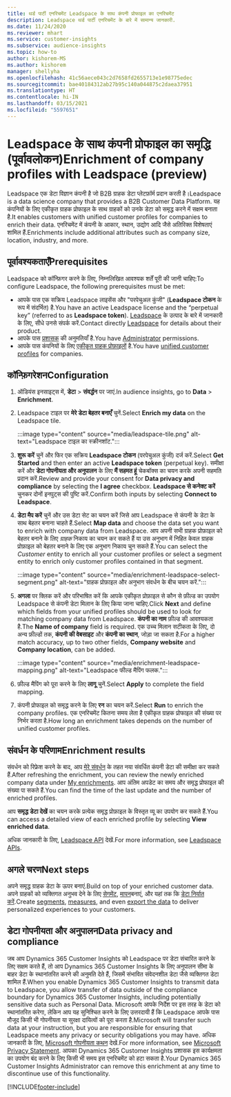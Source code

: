 ```yaml
---
title: थर्ड पार्टी एनरिचमेंट Leadspace के साथ कंपनी प्रोफाइल का एनरिचमेंट
description: Leadspace थर्ड पार्टी एनरिचमेंट के बारे में सामान्य जानकारी.
ms.date: 11/24/2020
ms.reviewer: mhart
ms.service: customer-insights
ms.subservice: audience-insights
ms.topic: how-to
author: kishorem-MS
ms.author: kishorem
manager: shellyha
ms.openlocfilehash: 41c56aece043c2d7658fd2655713e1e98775edec
ms.sourcegitcommit: bae40184312ab27b95c140a044875c2daea37951
ms.translationtype: HT
ms.contentlocale: hi-IN
ms.lasthandoff: 03/15/2021
ms.locfileid: "5597651"
---
```

# <a name="enrichment-of-company-profiles-with-leadspace-preview"></a><span data-ttu-id="3c0e1-103">Leadspace के साथ कंपनी प्रोफाइल का समृद्धि (पूर्वावलोकन)</span><span class="sxs-lookup"><span data-stu-id="3c0e1-103">Enrichment of company profiles with Leadspace (preview)</span></span>

<span data-ttu-id="3c0e1-104">Leadspace एक डेटा विज्ञान कंपनी है जो B2B ग्राहक डेटा प्लेटफ़ॉर्म प्रदान करती है।</span><span class="sxs-lookup"><span data-stu-id="3c0e1-104">Leadspace is a data science company that provides a B2B Customer Data Platform.</span></span> <span data-ttu-id="3c0e1-105">यह कंपनियों के लिए एकीकृत ग्राहक प्रोफाइल के साथ ग्राहकों को उनके डेटा को समृद्ध करने में सक्षम बनाता है.</span><span class="sxs-lookup"><span data-stu-id="3c0e1-105">It enables customers with unified customer profiles for companies to enrich their data.</span></span> <span data-ttu-id="3c0e1-106">एनरिचमेंट में कंपनी के आकार, स्थान, उद्योग आदि जैसे अतिरिक्त विशेषताएं शामिल हैं.</span><span class="sxs-lookup"><span data-stu-id="3c0e1-106">Enrichments include additional attributes such as company size, location, industry, and more.</span></span>

## <a name="prerequisites"></a><span data-ttu-id="3c0e1-107">पूर्वावश्यकताएँ</span><span class="sxs-lookup"><span data-stu-id="3c0e1-107">Prerequisites</span></span>

<span data-ttu-id="3c0e1-108">Leadspace को कॉन्फ़िगर करने के लिए, निम्नलिखित आवश्यक शर्तें पूरी की जानी चाहिए:</span><span class="sxs-lookup"><span data-stu-id="3c0e1-108">To configure Leadspace, the following prerequisites must be met:</span></span>

- <span data-ttu-id="3c0e1-109">आपके पास एक सक्रिय Leadspace लाइसेंस और "परपेचुअल कुंजी" (**Leadspace टोकन** के रूप में संदर्भित) है.</span><span class="sxs-lookup"><span data-stu-id="3c0e1-109">You have an active Leadspace license and the “perpetual key” (referred to as **Leadspace token**).</span></span> <span data-ttu-id="3c0e1-110">[Leadspace](https://www.leadspace.com/products/leadspace-on-demand/) के उत्पाद के बारे में जानकारी के लिए, सीधे उनसे संपर्क करें.</span><span class="sxs-lookup"><span data-stu-id="3c0e1-110">Contact directly [Leadspace](https://www.leadspace.com/products/leadspace-on-demand/) for details about their product.</span></span>
- <span data-ttu-id="3c0e1-111">आपके पास [प्रशासक](permissions.md#administrator) की अनुमतियाँ है.</span><span class="sxs-lookup"><span data-stu-id="3c0e1-111">You have [Administrator](permissions.md#administrator) permissions.</span></span>
- <span data-ttu-id="3c0e1-112">आपके पास कंपनियों के लिए [एकीकृत ग्राहक प्रोफ़ाइलों](customer-profiles.md) है.</span><span class="sxs-lookup"><span data-stu-id="3c0e1-112">You have [unified customer profiles](customer-profiles.md) for companies.</span></span>

## <a name="configuration"></a><span data-ttu-id="3c0e1-113">कॉन्फ़िगरेशन</span><span class="sxs-lookup"><span data-stu-id="3c0e1-113">Configuration</span></span>

1. <span data-ttu-id="3c0e1-114">ऑडियंस इनसाइट्स में, **डेटा** > **संवर्द्धन** पर जाएं.</span><span class="sxs-lookup"><span data-stu-id="3c0e1-114">In audience insights, go to **Data** > **Enrichment**.</span></span>

1. <span data-ttu-id="3c0e1-115">Leadspace टाइल पर **मेरे डेटा बेहतर बनाएँ** चुनें.</span><span class="sxs-lookup"><span data-stu-id="3c0e1-115">Select **Enrich my data** on the Leadspace tile.</span></span>

   :::image type="content" source="media/leadspace-tile.png" alt-text="Leadspace टाइल का स्क्रीनशॉट.":::

1. <span data-ttu-id="3c0e1-117">**शुरू करें** चुनें और फिर एक सक्रिय **Leadspace टोकन** (परपेचुअल कुंजी) दर्ज करें.</span><span class="sxs-lookup"><span data-stu-id="3c0e1-117">Select **Get Started** and then enter an active **Leadspace token** (perpetual key).</span></span> <span data-ttu-id="3c0e1-118">समीक्षा करें और **डेटा गोपनीयता और अनुपालन** के लिए **मैं सहमत हूं** चेकबॉक्स का चयन करके अपनी सहमति प्रदान करें.</span><span class="sxs-lookup"><span data-stu-id="3c0e1-118">Review and provide your consent for **Data privacy and compliance** by selecting the **I agree** checkbox.</span></span> <span data-ttu-id="3c0e1-119">**Leadspace से कनेक्ट करें** चुनकर दोनों इनपुट्स की पुष्टि करें.</span><span class="sxs-lookup"><span data-stu-id="3c0e1-119">Confirm both inputs by selecting **Connect to Leadspace**.</span></span>

1. <span data-ttu-id="3c0e1-120">**डेटा मैप करें** चुनें और उस डेटा सेट का चयन करें जिसे आप Leadspace से कंपनी के डेटा के साथ बेहतर बनाना चाहते हैं.</span><span class="sxs-lookup"><span data-stu-id="3c0e1-120">Select **Map data** and choose the data set you want to enrich with company data from Leadspace.</span></span> <span data-ttu-id="3c0e1-121">आप अपनी सभी ग्राहक प्रोफ़ाइल को बेहतर बनाने के लिए *ग्राहक* निकाय का चयन कर सकते हैं या उस अनुभाग में निहित केवल ग्राहक प्रोफ़ाइल को बेहतर बनाने के लिए एक अनुभाग निकाय चुन सकते हैं.</span><span class="sxs-lookup"><span data-stu-id="3c0e1-121">You can select the *Customer* entity to enrich all your customer profiles or select a segment entity to enrich only customer profiles contained in that segment.</span></span>

   :::image type="content" source="media/enrichment-leadspace-select-segment.png" alt-text="ग्राहक प्रोफ़ाइल और अनुभाग संवर्धन के बीच चयन करें.":::

1. <span data-ttu-id="3c0e1-123">**अगला** पर क्लिक करें और परिभाषित करें कि आपके एकीकृत प्रोफ़ाइल से कौन से फ़ील्ड का उपयोग Leadspace से कंपनी डेटा मिलान के लिए किया जाना चाहिए.</span><span class="sxs-lookup"><span data-stu-id="3c0e1-123">Click **Next** and define which fields from your unified profiles should be used to look for matching company data from Leadspace.</span></span> <span data-ttu-id="3c0e1-124">**कंपनी का नाम** फ़ील्ड की आवश्यकता है.</span><span class="sxs-lookup"><span data-stu-id="3c0e1-124">The **Name of company** field is required.</span></span> <span data-ttu-id="3c0e1-125">एक उच्च मिलान सटीकता के लिए, दो अन्य फ़ील्डों तक, **कंपनी की वेबसाइट** और **कंपनी का स्थान**, जोड़ा जा सकता है.</span><span class="sxs-lookup"><span data-stu-id="3c0e1-125">For a higher match accuracy, up to two other fields, **Company website** and **Company location**, can be added.</span></span>

   :::image type="content" source="media/enrichment-leadspace-mapping.png" alt-text="Leadspace फील्ड मैपिंग फलक.":::
   
1. <span data-ttu-id="3c0e1-127">फ़ील्ड मैपिंग को पूरा करने के लिए **लागू** चुनें.</span><span class="sxs-lookup"><span data-stu-id="3c0e1-127">Select **Apply** to complete the field mapping.</span></span>

1. <span data-ttu-id="3c0e1-128">कंपनी प्रोफाइल को समृद्ध करने के लिए **रन** का चयन करें.</span><span class="sxs-lookup"><span data-stu-id="3c0e1-128">Select **Run** to enrich the company profiles.</span></span> <span data-ttu-id="3c0e1-129">एक एनरिचमेंट कितना समय लेता है एकीकृत ग्राहक प्रोफाइल की संख्या पर निर्भर करता है.</span><span class="sxs-lookup"><span data-stu-id="3c0e1-129">How long an enrichment takes depends on the number of unified customer profiles.</span></span>

## <a name="enrichment-results"></a><span data-ttu-id="3c0e1-130">संवर्धन के परिणाम</span><span class="sxs-lookup"><span data-stu-id="3c0e1-130">Enrichment results</span></span>

<span data-ttu-id="3c0e1-131">संवर्धन को रिफ्रेश करने के बाद, आप [मेरे संवर्धन](enrichment-hub.md) के तहत नया संवर्धित कंपनी डेटा की समीक्षा कर सकते हैं.</span><span class="sxs-lookup"><span data-stu-id="3c0e1-131">After refreshing the enrichment, you can review the newly enriched company data under [My enrichments](enrichment-hub.md).</span></span> <span data-ttu-id="3c0e1-132">आप अंतिम अपडेट का समय और समृद्ध प्रोफाइल की संख्या पा सकते हैं.</span><span class="sxs-lookup"><span data-stu-id="3c0e1-132">You can find the time of the last update and the number of enriched profiles.</span></span>

<span data-ttu-id="3c0e1-133">आप **समृद्ध डेटा देखें** का चयन करके प्रत्येक समृद्ध प्रोफ़ाइल के विस्तृत व्यू का उपयोग कर सकते हैं.</span><span class="sxs-lookup"><span data-stu-id="3c0e1-133">You can access a detailed view of each enriched profile by selecting **View enriched data**.</span></span>

<span data-ttu-id="3c0e1-134">अधिक जानकारी के लिए, [Leadspace API](https://support.leadspace.com/hc/en-us/sections/201997649-API) देखें.</span><span class="sxs-lookup"><span data-stu-id="3c0e1-134">For more information, see [Leadspace APIs](https://support.leadspace.com/hc/en-us/sections/201997649-API).</span></span>

## <a name="next-steps"></a><span data-ttu-id="3c0e1-135">अगले चरण</span><span class="sxs-lookup"><span data-stu-id="3c0e1-135">Next steps</span></span>

<span data-ttu-id="3c0e1-136">अपने समृद्ध ग्राहक डेटा के ऊपर बनाएं.</span><span class="sxs-lookup"><span data-stu-id="3c0e1-136">Build on top of your enriched customer data.</span></span> <span data-ttu-id="3c0e1-137">अपने ग्राहकों को व्यक्तिगत अनुभव देने के लिए [सेगमेंट](segments.md), [मापन](measures.md)बनाएं, और यहां तक कि [डेटा निर्यात करें](export-destinations.md).</span><span class="sxs-lookup"><span data-stu-id="3c0e1-137">Create [segments](segments.md), [measures](measures.md), and even [export the data](export-destinations.md) to deliver personalized experiences to your customers.</span></span>

## <a name="data-privacy-and-compliance"></a><span data-ttu-id="3c0e1-138">डेटा गोपनीयता और अनुपालन</span><span class="sxs-lookup"><span data-stu-id="3c0e1-138">Data privacy and compliance</span></span>

<span data-ttu-id="3c0e1-139">जब आप Dynamics 365 Customer Insights को Leadspace पर डेटा संचारित करने के लिए सक्षम करते हैं, तो आप Dynamics 365 Customer Insights के लिए अनुपालन सीमा के बाहर डेटा के स्थानांतरित करने की अनुमति देते हैं, जिसमें संभावित संवेदनशील डेटा जैसे व्यक्तिगत डेटा शामिल हैं.</span><span class="sxs-lookup"><span data-stu-id="3c0e1-139">When you enable Dynamics 365 Customer Insights to transmit data to Leadspace, you allow transfer of data outside of the compliance boundary for Dynamics 365 Customer Insights, including potentially sensitive data such as Personal Data.</span></span> <span data-ttu-id="3c0e1-140">Microsoft आपके निर्देश पर इस तरह के डेटा को स्थानांतरित करेगा, लेकिन आप यह सुनिश्चित करने के लिए उत्तरदायी हैं कि Leadspace आपके पास मौजूद किसी भी गोपनीयता या सुरक्षा दायित्वों को पूरा करता है.</span><span class="sxs-lookup"><span data-stu-id="3c0e1-140">Microsoft will transfer such data at your instruction, but you are responsible for ensuring that Leadspace meets any privacy or security obligations you may have.</span></span> <span data-ttu-id="3c0e1-141">अधिक जानकारी के लिए, [Microsoft गोपनीयता कथन](https://go.microsoft.com/fwlink/?linkid=396732) देखें.</span><span class="sxs-lookup"><span data-stu-id="3c0e1-141">For more information, see [Microsoft Privacy Statement](https://go.microsoft.com/fwlink/?linkid=396732).</span></span>
<span data-ttu-id="3c0e1-142">आपका Dynamics 365 Customer Insights प्रशासक इस कार्यक्षमता का उपयोग बंद करने के लिए किसी भी समय इस एनरिचमेंट को हटा सकता है.</span><span class="sxs-lookup"><span data-stu-id="3c0e1-142">Your Dynamics 365 Customer Insights Administrator can remove this enrichment at any time to discontinue use of this functionality.</span></span>


[!INCLUDE[footer-include](../includes/footer-banner.md)]